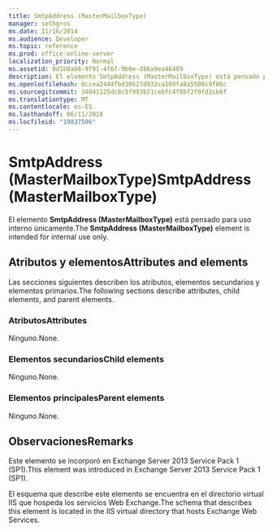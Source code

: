 ```yaml
---
title: SmtpAddress (MasterMailboxType)
manager: sethgros
ms.date: 11/16/2014
ms.audience: Developer
ms.topic: reference
ms.prod: office-online-server
localization_priority: Normal
ms.assetid: 0d1b8a68-9f91-4f6f-9b0e-d86a9ea46489
description: El elemento SmtpAddress (MasterMailboxType) está pensado para uso interno únicamente.
ms.openlocfilehash: 0ccea2444fbd30627d932ca109fa8a5508c9f86c
ms.sourcegitcommit: 34041125dc8c5f993b21cebfc4f8b72f0fd2cb6f
ms.translationtype: MT
ms.contentlocale: es-ES
ms.lasthandoff: 06/11/2018
ms.locfileid: "19837506"
---
```

# <a name="smtpaddress-mastermailboxtype"></a><span data-ttu-id="aaa3c-103">SmtpAddress (MasterMailboxType)</span><span class="sxs-lookup"><span data-stu-id="aaa3c-103">SmtpAddress (MasterMailboxType)</span></span>

<span data-ttu-id="aaa3c-104">El elemento **SmtpAddress (MasterMailboxType)** está pensado para uso interno únicamente.</span><span class="sxs-lookup"><span data-stu-id="aaa3c-104">The **SmtpAddress (MasterMailboxType)** element is intended for internal use only.</span></span> 

## <a name="attributes-and-elements"></a><span data-ttu-id="aaa3c-105">Atributos y elementos</span><span class="sxs-lookup"><span data-stu-id="aaa3c-105">Attributes and elements</span></span>

<span data-ttu-id="aaa3c-106">Las secciones siguientes describen los atributos, elementos secundarios y elementos primarios.</span><span class="sxs-lookup"><span data-stu-id="aaa3c-106">The following sections describe attributes, child elements, and parent elements.</span></span>
  
### <a name="attributes"></a><span data-ttu-id="aaa3c-107">Atributos</span><span class="sxs-lookup"><span data-stu-id="aaa3c-107">Attributes</span></span>

<span data-ttu-id="aaa3c-108">Ninguno.</span><span class="sxs-lookup"><span data-stu-id="aaa3c-108">None.</span></span>
  
### <a name="child-elements"></a><span data-ttu-id="aaa3c-109">Elementos secundarios</span><span class="sxs-lookup"><span data-stu-id="aaa3c-109">Child elements</span></span>

<span data-ttu-id="aaa3c-110">Ninguno.</span><span class="sxs-lookup"><span data-stu-id="aaa3c-110">None.</span></span>
  
### <a name="parent-elements"></a><span data-ttu-id="aaa3c-111">Elementos principales</span><span class="sxs-lookup"><span data-stu-id="aaa3c-111">Parent elements</span></span>

<span data-ttu-id="aaa3c-112">Ninguno.</span><span class="sxs-lookup"><span data-stu-id="aaa3c-112">None.</span></span>
  
## <a name="remarks"></a><span data-ttu-id="aaa3c-113">Observaciones</span><span class="sxs-lookup"><span data-stu-id="aaa3c-113">Remarks</span></span>

<span data-ttu-id="aaa3c-114">Este elemento se incorporó en Exchange Server 2013 Service Pack 1 (SP1).</span><span class="sxs-lookup"><span data-stu-id="aaa3c-114">This element was introduced in Exchange Server 2013 Service Pack 1 (SP1).</span></span>
  
<span data-ttu-id="aaa3c-115">El esquema que describe este elemento se encuentra en el directorio virtual IIS que hospeda los servicios Web Exchange.</span><span class="sxs-lookup"><span data-stu-id="aaa3c-115">The schema that describes this element is located in the IIS virtual directory that hosts Exchange Web Services.</span></span>
  

